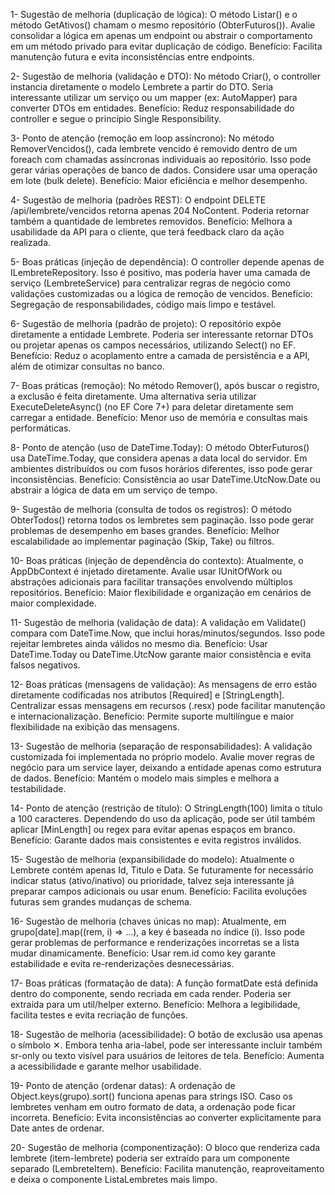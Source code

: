 1- Sugestão de melhoria (duplicação de lógica): O método Listar() e o método GetAtivos() chamam o mesmo repositório (ObterFuturos()). Avalie consolidar a lógica em apenas um endpoint ou abstrair o comportamento em um método privado para evitar duplicação de código.
Benefício: Facilita manutenção futura e evita inconsistências entre endpoints.

2- Sugestão de melhoria (validação e DTO): No método Criar(), o controller instancia diretamente o modelo Lembrete a partir do DTO. Seria interessante utilizar um serviço ou um mapper (ex: AutoMapper) para converter DTOs em entidades.
Benefício: Reduz responsabilidade do controller e segue o princípio Single Responsibility.

3- Ponto de atenção (remoção em loop assíncrono): No método RemoverVencidos(), cada lembrete vencido é removido dentro de um foreach com chamadas assíncronas individuais ao repositório. Isso pode gerar várias operações de banco de dados. Considere usar uma operação em lote (bulk delete).
Benefício: Maior eficiência e melhor desempenho.

4- Sugestão de melhoria (padrões REST): O endpoint DELETE /api/lembrete/vencidos retorna apenas 204 NoContent. Poderia retornar também a quantidade de lembretes removidos.
Benefício: Melhora a usabilidade da API para o cliente, que terá feedback claro da ação realizada.

5- Boas práticas (injeção de dependência): O controller depende apenas de ILembreteRepository. Isso é positivo, mas poderia haver uma camada de serviço (LembreteService) para centralizar regras de negócio como validações customizadas ou a lógica de remoção de vencidos.
Benefício: Segregação de responsabilidades, código mais limpo e testável.

6- Sugestão de melhoria (padrão de projeto): O repositório expõe diretamente a entidade Lembrete. Poderia ser interessante retornar DTOs ou projetar apenas os campos necessários, utilizando Select() no EF.
Benefício: Reduz o acoplamento entre a camada de persistência e a API, além de otimizar consultas no banco.

7- Boas práticas (remoção): No método Remover(), após buscar o registro, a exclusão é feita diretamente. Uma alternativa seria utilizar ExecuteDeleteAsync() (no EF Core 7+) para deletar diretamente sem carregar a entidade.
Benefício: Menor uso de memória e consultas mais performáticas.

8- Ponto de atenção (uso de DateTime.Today): O método ObterFuturos() usa DateTime.Today, que considera apenas a data local do servidor. Em ambientes distribuídos ou com fusos horários diferentes, isso pode gerar inconsistências.
Benefício: Consistência ao usar DateTime.UtcNow.Date ou abstrair a lógica de data em um serviço de tempo.

9- Sugestão de melhoria (consulta de todos os registros): O método ObterTodos() retorna todos os lembretes sem paginação. Isso pode gerar problemas de desempenho em bases grandes.
Benefício: Melhor escalabilidade ao implementar paginação (Skip, Take) ou filtros.

10- Boas práticas (injeção de dependência do contexto): Atualmente, o AppDbContext é injetado diretamente. Avalie usar IUnitOfWork ou abstrações adicionais para facilitar transações envolvendo múltiplos repositórios.
Benefício: Maior flexibilidade e organização em cenários de maior complexidade.

11- Sugestão de melhoria (validação de data): A validação em Validate() compara com DateTime.Now, que inclui horas/minutos/segundos. Isso pode rejeitar lembretes ainda válidos no mesmo dia.
Benefício: Usar DateTime.Today ou DateTime.UtcNow garante maior consistência e evita falsos negativos.

12- Boas práticas (mensagens de validação): As mensagens de erro estão diretamente codificadas nos atributos [Required] e [StringLength]. Centralizar essas mensagens em recursos (.resx) pode facilitar manutenção e internacionalização.
Benefício: Permite suporte multilíngue e maior flexibilidade na exibição das mensagens.

13- Sugestão de melhoria (separação de responsabilidades): A validação customizada foi implementada no próprio modelo. Avalie mover regras de negócio para um service layer, deixando a entidade apenas como estrutura de dados.
Benefício: Mantém o modelo mais simples e melhora a testabilidade.

14- Ponto de atenção (restrição de título): O StringLength(100) limita o título a 100 caracteres. Dependendo do uso da aplicação, pode ser útil também aplicar [MinLength] ou regex para evitar apenas espaços em branco.
Benefício: Garante dados mais consistentes e evita registros inválidos.

15- Sugestão de melhoria (expansibilidade do modelo): Atualmente o Lembrete contém apenas Id, Titulo e Data. Se futuramente for necessário indicar status (ativo/inativo) ou prioridade, talvez seja interessante já preparar campos adicionais ou usar enum.
Benefício: Facilita evoluções futuras sem grandes mudanças de schema.

16- Sugestão de melhoria (chaves únicas no map): Atualmente, em grupo[date].map((rem, i) => ...), a key é baseada no índice (i). Isso pode gerar problemas de performance e renderizações incorretas se a lista mudar dinamicamente.
Benefício: Usar rem.id como key garante estabilidade e evita re-renderizações desnecessárias.

17- Boas práticas (formatação de data): A função formatDate está definida dentro do componente, sendo recriada em cada render. Poderia ser extraída para um util/helper externo.
Benefício: Melhora a legibilidade, facilita testes e evita recriação de funções.

18- Sugestão de melhoria (acessibilidade): O botão de exclusão usa apenas o símbolo ✕. Embora tenha aria-label, pode ser interessante incluir também sr-only ou texto visível para usuários de leitores de tela.
Benefício: Aumenta a acessibilidade e garante melhor usabilidade.

19- Ponto de atenção (ordenar datas): A ordenação de Object.keys(grupo).sort() funciona apenas para strings ISO. Caso os lembretes venham em outro formato de data, a ordenação pode ficar incorreta.
Benefício: Evita inconsistências ao converter explicitamente para Date antes de ordenar.

20- Sugestão de melhoria (componentização): O bloco que renderiza cada lembrete (item-lembrete) poderia ser extraído para um componente separado (LembreteItem).
Benefício: Facilita manutenção, reaproveitamento e deixa o componente ListaLembretes mais limpo.